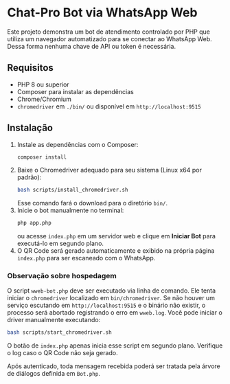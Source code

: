 # Chat-Pro Bot via WhatsApp Web

Este projeto demonstra um bot de atendimento controlado por PHP que utiliza um navegador automatizado para se conectar ao WhatsApp Web. Dessa forma nenhuma chave de API ou token é necessária.

## Requisitos

- PHP 8 ou superior
- Composer para instalar as dependências
- Chrome/Chromium
- `chromedriver` em `./bin/` ou disponível em `http://localhost:9515`

## Instalação

1. Instale as dependências com o Composer:
   ```bash
   composer install
   ```
2. Baixe o Chromedriver adequado para seu sistema (Linux x64 por padrão):
   ```bash
   bash scripts/install_chromedriver.sh
   ```
   Esse comando fará o download para o diretório `bin/`.
3. Inicie o bot manualmente no terminal:
   ```bash
   php app.php
   ```
   ou acesse `index.php` em um servidor web e clique em **Iniciar Bot** para executá-lo em segundo plano.
4. O QR Code será gerado automaticamente e exibido na própria página `index.php` para ser escaneado com o WhatsApp.

### Observação sobre hospedagem

O script `wweb-bot.php` deve ser executado via linha de comando. Ele tenta iniciar o `chromedriver` localizado em `bin/chromedriver`. Se não houver um serviço escutando em `http://localhost:9515` e o binário não existir, o processo será abortado registrando o erro em `wweb.log`.
Você pode iniciar o driver manualmente executando:
```bash
bash scripts/start_chromedriver.sh
```

O botão de `index.php` apenas inicia esse script em segundo plano. Verifique o log caso o QR Code não seja gerado.

Após autenticado, toda mensagem recebida poderá ser tratada pela árvore de diálogos definida em `Bot.php`.
